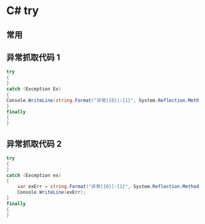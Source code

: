 # C# try

## 常用

## 异常抓取代码 1

```c#
try
{
}
catch (Exception Ex)
{
Console.WriteLine(string.Format("异常[{0}]:{1}", System.Reflection.MethodBase.GetCurrentMethod().Name, Ex.Message));
}
finally
{
}
```

## 异常抓取代码 2

```c#
try
{
}
catch (Exception ex)
{
    var exErr = string.Format("异常[{0}]:{1}", System.Reflection.MethodBase.GetCurrentMethod().Name, ex.Message);
    Console.WriteLine(exErr);
}
finally
{
}
```
